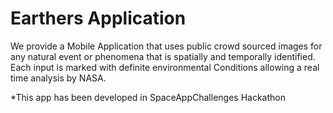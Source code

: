 # Earthers Application
We provide a Mobile Application that uses public crowd sourced images for any natural event or phenomena that is spatially and temporally identified. Each input is marked with definite environmental Conditions allowing a real time analysis by NASA.

*This app has been developed in SpaceAppChallenges Hackathon  
